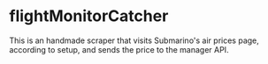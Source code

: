 # flightMonitorCatcher

This is an handmade scraper that visits Submarino's air prices page, according to setup, and sends the price to the manager API. 

